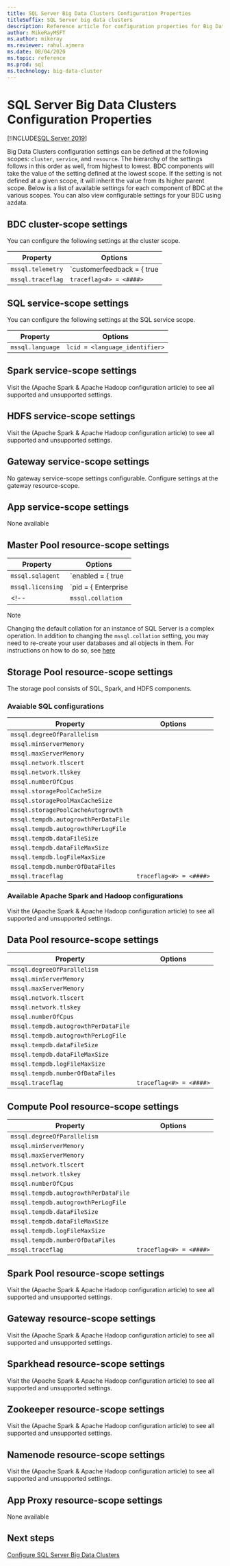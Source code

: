 ```yaml
---
title: SQL Server Big Data Clusters Configuration Properties
titleSuffix: SQL Server big data clusters
description: Reference article for configuration properties for Big Data Clusters
author: MikeRayMSFT
ms.author: mikeray
ms.reviewer: rahul.ajmera
ms.date: 08/04/2020
ms.topic: reference
ms.prod: sql
ms.technology: big-data-cluster
---
```

# SQL Server Big Data Clusters Configuration Properties

[!INCLUDE[SQL Server 2019](../includes/applies-to-version/sqlserver2019.md)]

Big Data Clusters configuration settings can be defined at the following scopes: `cluster`, `service`, and `resource`. The hierarchy of the settings follows in this order as well, from highest to lowest. BDC components will take the value of the setting defined at the lowest scope. If the setting is not defined at a given scope, it will inherit the value from its higher parent scope. Below is a list of available settings for each component of BDC at the various scopes. You can also view configurable settings for your BDC using azdata.

## BDC cluster-scope settings
You can configure the following settings at the cluster scope.

|Property|Options|
| --- | --- |
|`mssql.telemetry`|`customerfeedback = { true | false }` |
|`mssql.traceflag`|`traceflag<#> = <####>` |

## SQL service-scope settings
You can configure the following settings at the SQL service scope.

|Property|Options|
| --- | --- |
|`mssql.language`|`lcid = <language_identifier>` |

## Spark service-scope settings
Visit the (Apache Spark & Apache Hadoop configuration article) to see all supported and unsupported settings.

## HDFS service-scope settings
Visit the (Apache Spark & Apache Hadoop configuration article) to see all supported and unsupported settings.

## Gateway service-scope settings
No gateway service-scope settings configurable. Configure settings at the gateway resource-scope.

## App service-scope settings
None available

## Master Pool resource-scope settings
|Property|Options|
| --- | --- |
|`mssql.sqlagent`|`enabled = { true | false }` |
|`mssql.licensing`|`pid = { Enterprise | Developer }` |
<!-- |`mssql.collation`|`x = <language_identifier>` | -->

> [!NOTE]
> Changing the default collation for an instance of SQL Server is a complex operation. In addition to changing the `mssql.collation` setting, you may need to re-create your user databases and all objects in them. For instructions on how to do so, see [here](https://docs.microsoft.com/en-us/sql/relational-databases/collations/set-or-change-the-server-collation?view=sql-server-linux-ver15#changing-the-server-collation-in-sql-server)

## Storage Pool resource-scope settings
The storage pool consists of SQL, Spark, and HDFS components.

### Avaiable SQL configurations
|Property|Options|
| --- | --- |
|`mssql.degreeOfParallelism`| |
|`mssql.minServerMemory`| |
|`mssql.maxServerMemory`| |
|`mssql.network.tlscert`| |
|`mssql.network.tlskey`| |
|`mssql.numberOfCpus`| |
|`mssql.storagePoolCacheSize`| |
|`mssql.storagePoolMaxCacheSize`| |
|`mssql.storagePoolCacheAutogrowth`| |
|`mssql.tempdb.autogrowthPerDataFile`| |
|`mssql.tempdb.autogrowthPerLogFile`| |
|`mssql.tempdb.dataFileSize`| |
|`mssql.tempdb.dataFileMaxSize`| |
|`mssql.tempdb.logFileMaxSize`| |
|`mssql.tempdb.numberOfDataFiles`| |
|`mssql.traceflag`|`traceflag<#> = <####>` |


### Available Apache Spark and Hadoop configurations
Visit the (Apache Spark & Apache Hadoop configuration article) to see all supported and unsupported settings.

## Data Pool resource-scope settings
|Property|Options|
| --- | --- |
|`mssql.degreeOfParallelism`| |
|`mssql.minServerMemory`| |
|`mssql.maxServerMemory`| |
|`mssql.network.tlscert`| |
|`mssql.network.tlskey`| |
|`mssql.numberOfCpus`| |
|`mssql.tempdb.autogrowthPerDataFile`| |
|`mssql.tempdb.autogrowthPerLogFile`| |
|`mssql.tempdb.dataFileSize`| |
|`mssql.tempdb.dataFileMaxSize`| |
|`mssql.tempdb.logFileMaxSize`| |
|`mssql.tempdb.numberOfDataFiles`| |
|`mssql.traceflag`|`traceflag<#> = <####>` |

## Compute Pool resource-scope settings
|Property|Options|
| --- | --- |
|`mssql.degreeOfParallelism`| |
|`mssql.minServerMemory`| |
|`mssql.maxServerMemory`| |
|`mssql.network.tlscert`| |
|`mssql.network.tlskey`| |
|`mssql.numberOfCpus`| |
|`mssql.tempdb.autogrowthPerDataFile`| |
|`mssql.tempdb.autogrowthPerLogFile`| |
|`mssql.tempdb.dataFileSize`| |
|`mssql.tempdb.dataFileMaxSize`| |
|`mssql.tempdb.logFileMaxSize`| |
|`mssql.tempdb.numberOfDataFiles`| |
|`mssql.traceflag`|`traceflag<#> = <####>` |

## Spark Pool resource-scope settings
Visit the (Apache Spark & Apache Hadoop configuration article) to see all supported and unsupported settings.

## Gateway resource-scope settings
Visit the (Apache Spark & Apache Hadoop configuration article) to see all supported and unsupported settings.

## Sparkhead resource-scope settings
Visit the (Apache Spark & Apache Hadoop configuration article) to see all supported and unsupported settings.

## Zookeeper resource-scope settings
Visit the (Apache Spark & Apache Hadoop configuration article) to see all supported and unsupported settings.

## Namenode resource-scope settings
Visit the (Apache Spark & Apache Hadoop configuration article) to see all supported and unsupported settings.

## App Proxy resource-scope settings
None available

## Next steps

[Configure SQL Server Big Data Clusters](configure-bdc-overview.md)